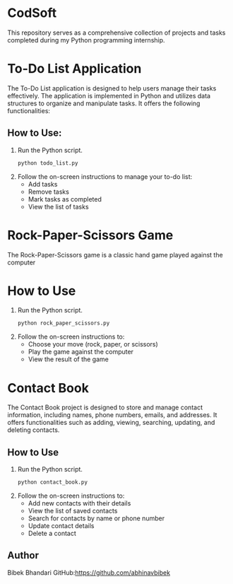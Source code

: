 # CodSoft
This repository serves as a comprehensive collection of projects and tasks completed during my Python programming internship.

# To-Do List Application
The To-Do List application is designed to help users manage their tasks effectively. The application is implemented in Python and utilizes data structures to organize and manipulate tasks. It offers the following functionalities:

## How to Use:
1. Run the Python script.
   ```bash
   python todo_list.py
2. Follow the on-screen instructions to manage your to-do list:
   - Add tasks
   - Remove tasks
   - Mark tasks as completed
   - View the list of tasks
  
   

     

  
     
# Rock-Paper-Scissors Game
The Rock-Paper-Scissors game is a classic hand game played against the computer

# How to Use
1. Run the Python script.
   ```bash
   python rock_paper_scissors.py
2. Follow the on-screen instructions to:
   - Choose your move (rock, paper, or scissors)
   - Play the game against the computer
   - View the result of the game

     
# Contact Book
The Contact Book project is designed to store and manage contact information, including names, phone numbers, emails, and addresses. It offers functionalities such as adding, viewing, searching, updating, and deleting contacts. 

## How to Use
1. Run the Python script.
   ```bash
   python contact_book.py
2. Follow the on-screen instructions to:
   - Add new contacts with their details
   - View the list of saved contacts
   - Search for contacts by name or phone number
   - Update contact details
   - Delete a contact

## Author
Bibek Bhandari
GitHub:https://github.com/abhinavbibek
